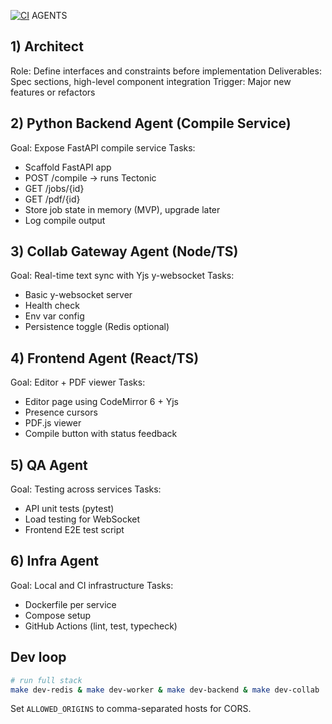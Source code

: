 [![CI](https://github.com/ikanher/collatex/actions/workflows/ci.yaml/badge.svg)](https://github.com/ikanher/collatex/actions/workflows/ci.yaml)
AGENTS

## 1) Architect
Role: Define interfaces and constraints before implementation
Deliverables: Spec sections, high-level component integration
Trigger: Major new features or refactors

## 2) Python Backend Agent (Compile Service)
Goal: Expose FastAPI compile service
Tasks:
- Scaffold FastAPI app
- POST /compile → runs Tectonic
- GET /jobs/{id}
- GET /pdf/{id}
- Store job state in memory (MVP), upgrade later
- Log compile output

## 3) Collab Gateway Agent (Node/TS)
Goal: Real-time text sync with Yjs y-websocket
Tasks:
- Basic y-websocket server
- Health check
- Env var config
- Persistence toggle (Redis optional)

## 4) Frontend Agent (React/TS)
Goal: Editor + PDF viewer
Tasks:
- Editor page using CodeMirror 6 + Yjs
- Presence cursors
- PDF.js viewer
- Compile button with status feedback

## 5) QA Agent
Goal: Testing across services
Tasks:
- API unit tests (pytest)
- Load testing for WebSocket
- Frontend E2E test script

## 6) Infra Agent
Goal: Local and CI infrastructure
Tasks:
- Dockerfile per service
- Compose setup
- GitHub Actions (lint, test, typecheck)

## Dev loop
```bash
# run full stack
make dev-redis & make dev-worker & make dev-backend & make dev-collab
```

Set `ALLOWED_ORIGINS` to comma-separated hosts for CORS.

